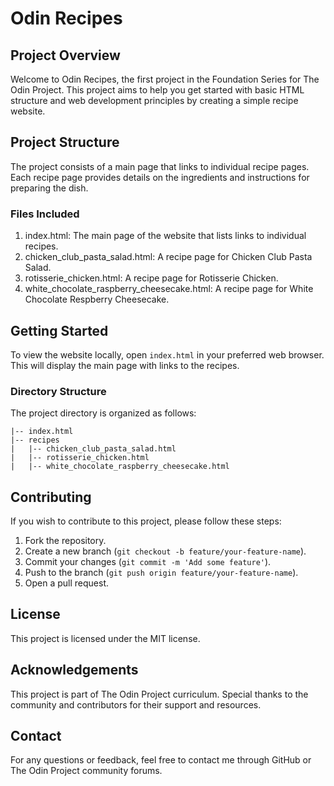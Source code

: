 # Odin Recipes
## Project Overview
Welcome to Odin Recipes, the first project in the Foundation Series for The Odin Project. This project aims to help you get started with basic HTML structure and web development principles by creating a simple recipe website.
## Project Structure
The project consists of a main page that links to individual recipe pages. Each recipe page provides details on the ingredients and instructions for preparing the dish.
### Files Included
1. index.html: The main page of the website that lists links to individual recipes.
2. chicken_club_pasta_salad.html: A recipe page for Chicken Club Pasta Salad.
3. rotisserie_chicken.html: A recipe page for Rotisserie Chicken.
4. white_chocolate_raspberry_cheesecake.html: A recipe page for White Chocolate Respberry Cheesecake.
## Getting Started
To view the website locally, open `index.html` in your preferred web browser. This will display the main page with links to the recipes.
### Directory Structure
The project directory is organized as follows:
```/Odin_Recipes
|-- index.html
|-- recipes
|   |-- chicken_club_pasta_salad.html
|   |-- rotisserie_chicken.html
|   |-- white_chocolate_raspberry_cheesecake.html
```
## Contributing
If you wish to contribute to this project, please follow these steps:
1. Fork the repository.
2. Create a new branch (`git checkout -b feature/your-feature-name`).
3. Commit your changes (`git commit -m 'Add some feature'`).
4. Push to the branch (`git push origin feature/your-feature-name`).
5. Open a pull request.
## License
This project is licensed under the MIT license.
## Acknowledgements
This project is part of The Odin Project curriculum. Special thanks to the community and contributors for their support and resources.
## Contact
For any questions or feedback, feel free to contact me through GitHub or The Odin Project community forums.